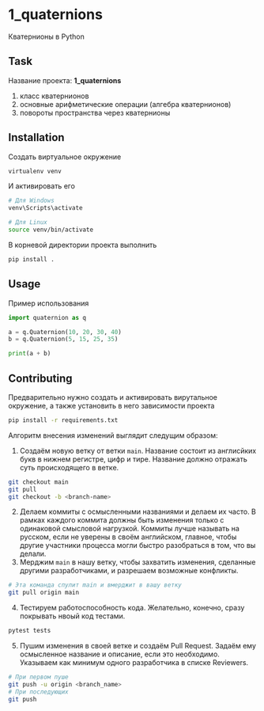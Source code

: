 # 1_quaternions
Кватернионы в Python

## Task
Название проекта: **1_quaternions**

1. класс кватернионов
2. основные арифметические операции (алгебра кватернионов)
3. повороты пространства через кватернионы

## Installation

Создать виртуальное окружение

```bash
virtualenv venv
```

И активировать его
```powershell
# Для Windows
venv\Scripts\activate
```

```bash
# Для Linux
source venv/bin/activate
```

В корневой директории проекта выполнить

```bash
pip install .
```

## Usage

Пример использования

```python
import quaternion as q

a = q.Quaternion(10, 20, 30, 40)
b = q.Quaternion(5, 15, 25, 35)

print(a + b)
```

## Contributing

Предварительно нужно создать и активировать вирутальное окружение, а также установить в него зависимости проекта

```bash
pip install -r requirements.txt
```

Алгоритм внесения изменений выглядит следущим образом:

1. Создаём новую ветку от ветки `main`. Название состоит из англисйких букв в нижнем регистре, цифр и тире. Название должно отражать суть происходящего в ветке.
```bash
git checkout main
git pull
git checkout -b <branch-name>
```
2. Делаем коммиты с осмысленными названиями и делаем их часто. В рамках каждого коммита должны быть изменения только с одинаковой смысловой нагрузкой. Коммиты лучше называть на русском, если не уверены в своём английском, главное, чтобы другие участники процесса могли быстро разобраться в том, что вы делали.
3. Мерджим `main` в нашу ветку, чтобы захватить изменения, сделанные другими разработчиками, и разрешаем возможные конфликты.
```bash
# Эта команда спулит main и вмерджит в вашу ветку
git pull origin main
```
4. Тестируем работоспособность кода. Желательно, конечно, сразу покрывать нвоый код тестами.
```bash
pytest tests
```
5. Пушим изменения в своей ветке и создаём Pull Request. Задаём ему осмысленное название и описание, если это необходимо. Указываем как минимум одного разработчика в списке Reviewers.
```bash
# При первом пуше
git push -u origin <branch_name>
# При последующих
git push
```